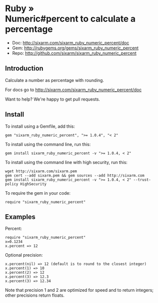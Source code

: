 # Ruby » <br> Numeric#percent to calculate a percentage

* Doc: <http://sixarm.com/sixarm_ruby_numeric_percent/doc>
* Gem: <http://rubygems.org/gems/sixarm_ruby_numeric_percent>
* Repo: <http://github.com/sixarm/sixarm_ruby_numeric_percent>
<!--HEADER-SHUT-->


## Introduction

Calculate a number as percentage with rounding.

For docs go to <http://sixarm.com/sixarm_ruby_numeric_percent/doc>

Want to help? We're happy to get pull requests.


<!--INSTALL-OPEN-->

## Install

To install using a Gemfile, add this:

    gem "sixarm_ruby_numeric_percent", ">= 1.0.4", "< 2"

To install using the command line, run this:

    gem install sixarm_ruby_numeric_percent -v ">= 1.0.4, < 2"

To install using the command line with high security, run this:

    wget http://sixarm.com/sixarm.pem
    gem cert --add sixarm.pem && gem sources --add http://sixarm.com
    gem install sixarm_ruby_numeric_percent -v ">= 1.0.4, < 2" --trust-policy HighSecurity

To require the gem in your code:

    require "sixarm_ruby_numeric_percent"

<!--INSTALL-SHUT-->


## Examples

Percent:

    require "sixarm_ruby_numeric_percent"
    x=0.1234
    x.percent => 12

Optional precision:

    x.percent(nil) => 12 (default is to round to the closest integer)
    x.percent(1) => 10
    x.percent(2) => 12
    x.percent(3) => 12.3
    x.percent(3) => 12.34

Note that precision 1 and 2 are optimized for speed and to return integers; 
other precisions return floats.
